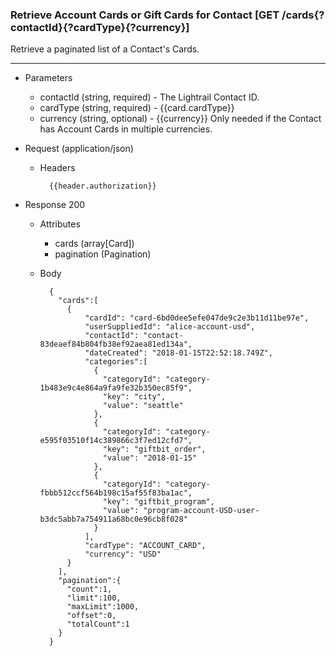 ### Retrieve Account Cards or Gift Cards for Contact [GET /cards{?contactId}{?cardType}{?currency}]
Retrieve a paginated list of a Contact's Cards.

---
+ Parameters 
    + contactId (string, required) - The Lightrail Contact ID.
    + cardType (string, required) - {{card.cardType}}
    + currency (string, optional) - {{currency}} Only needed if the Contact has Account Cards in multiple currencies.

+ Request (application/json)
    + Headers
    
            {{header.authorization}}
    
+ Response 200
    + Attributes
        + cards (array[Card])
        + pagination (Pagination)

    + Body
    
            {
              "cards":[
                {
                    "cardId": "card-6bd0dee5efe047de9c2e3b11d11be97e",
                    "userSuppliedId": "alice-account-usd",
                    "contactId": "contact-83deaef84b804fb38ef92aea81ed134a",
                    "dateCreated": "2018-01-15T22:52:18.749Z",
                    "categories":[
                      {
                        "categoryId": "category-1b483e9c4e864a9fa9fe32b350ec85f9",
                        "key": "city",
                        "value": "seattle"
                      },
                      {
                        "categoryId": "category-e595f03510f14c389866c3f7ed12cfd7",
                        "key": "giftbit_order",
                        "value": "2018-01-15"
                      },
                      {
                        "categoryId": "category-fbbb512ccf564b198c15af55f83ba1ac",
                        "key": "giftbit_program",
                        "value": "program-account-USD-user-b3dc5abb7a754911a68bc0e96cb8f028"
                      }
                    ],
                    "cardType": "ACCOUNT_CARD",
                    "currency": "USD"
                }
              ],
              "pagination":{
                "count":1,
                "limit":100,
                "maxLimit":1000,
                "offset":0,
                "totalCount":1
              }
            }